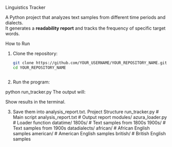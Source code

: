 Linguistics Tracker

A Python project that analyzes text samples from different time periods and dialects.  
It generates a **readability report** and tracks the frequency of specific target words.

 How to Run
1. Clone the repository:
   ```bash
   git clone https://github.com/YOUR_USERNAME/YOUR_REPOSITORY_NAME.git
   cd YOUR_REPOSITORY_NAME


   
2. Run the program:

python run_tracker.py
The output will:

Show results in the terminal.












3. Save them into analysis_report.txt.
Project Structure
run_tracker.py           # Main script
analysis_report.txt      # Output report
modules/
    azura_loader.py      # Loader function
datatime/
    1800s/               # Text samples from 1800s
    1900s/               # Text samples from 1900s
datadialects/
    african/             # African English samples
    american/            # American English samples
    british/             # British English samples
